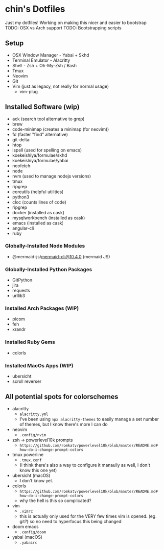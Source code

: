 # chin's Dotfiles

Just my dotfiles! Working on making this nicer and easier to bootstrap
TODO: OSX vs Arch support
TODO: Bootstrapping scripts

## Setup

- OSX Window Manager - Yabai + Skhd
- Terminal Emulator - Alacritty
- Shell - Zsh + Oh-My-Zsh / Bash
- Tmux
- Neovim
- Git
- Vim (just as legacy, not really for normal usage)
  - vim-plug

## Installed Software (wip)

- ack (search tool alternative to grep)
- brew 
- code-minimap (creates a minimap (for neovim))
- fd (faster "find" alternative)
- git-delta
- htop
- ispell (used for spelling on emacs)
- koekeishiya/formulae/skhd
- koekeishiya/formulae/yabai
- neofetch
- node
- nvm (used to manage nodejs versions)
- tmux
- ripgrep
- coreutils (helpful utilities)
- python3
- cloc (counts lines of code)
- ripgrep 
- docker (installed as cask)
- mysqlworkbench (installed as cask)
- emacs (installed as cask)
- angular-cli
- ruby

### Globally-Installed Node Modules

- @mermaid-js/mermaid-cli@10.4.0 (mermaid JS) 

### Globally-Installed Python Packages

- GitPython
- jira
- requests
- urllib3

### Installed Arch Packages (WIP)

- picom
- feh
- xrandr

### Installed Ruby Gems

- colorls

### Installed MacOs Apps (WIP)

- ubersicht
- scroll reverser

## All potential spots for colorschemes

- alacritty
    - `alacritty.yml`
    - I've been using `npx alacritty-themes` to easily manage a set number of themes, but I know there's more I can do
- neovim
    - `.config/nvim`
- zsh -> powerlevel10k prompts
    - `https://github.com/romkatv/powerlevel10k/blob/master/README.md#how-do-i-change-prompt-colors`
- tmux powerline
    - `.tmux.conf`
    - (I think there's also a way to configure it manaully as well, I don't know this one yet)
- ubersicht (macOS)
    - I don't know yet. 
- colorls  
    - `https://github.com/romkatv/powerlevel10k/blob/master/README.md#how-do-i-change-prompt-colors`
    - why the hell is this so complicated?
- vim
    - `.vimrc`
    - this is actually only used for the VERY few times vim is opened. (eg. git?) so no need to hyperfocus this being changed
- doom emacs
    - `.config/doom`
- yabai (macOS)
    - `.yabairc`

